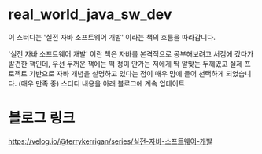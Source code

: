 # real_world_java_sw_dev

이 스터디는 '실전 자바 소프트웨어 개발' 이라는 책의 흐름을 따라갑니다.

'실전 자바 소프트웨어 개발' 이란 책은 자바를 본격적으로 공부해보려고 서점에 갔다가 발견한 책인데, 우선 두꺼운 책에는 퍽 정이 안가는 저에게 딱 알맞는 두께였고 실제 프로젝트 기반으로 자바 개념을 설명하고 있다는 점이 매우 맘에 들어 선택하게 되었습니다. (매우 만족 중)
스터디 내용을 아래 블로그에 계속 업데이트

# 블로그 링크

https://velog.io/@terrykerrigan/series/실전-자바-소프트웨어-개발
